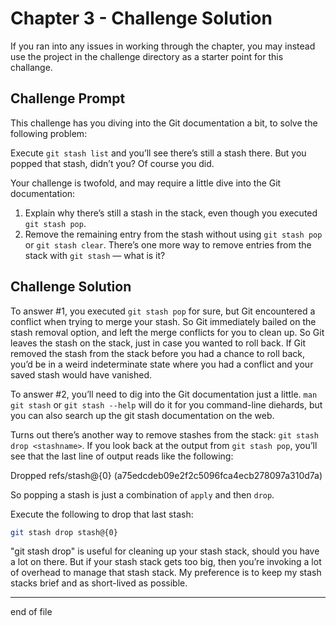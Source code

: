 # Chapter 3 - Challenge Solution

If you ran into any issues in working through the chapter, you may instead use the project in the challenge directory as a starter point for this challange.

## Challenge Prompt

This challenge has you diving into the Git documentation a bit, to solve the following problem:

Execute `git stash list` and you’ll see there’s still a stash there. But you popped that stash, didn’t you? Of course you did.

Your challenge is twofold, and may require a little dive into the Git documentation:

1. Explain why there’s still a stash in the stack, even though you executed `git stash pop`.
2. Remove the remaining entry from the stash without using `git stash pop` or `git stash clear`. There’s one more way to remove entries from the stack with `git stash` — what is it?

## Challenge Solution

To answer #1, you executed `git stash pop` for sure, but Git encountered a conflict when trying to merge your stash. So Git immediately bailed on the stash removal option, and left the merge conflicts for you to clean up. So Git leaves the stash on the stack, just in case you wanted to roll back. If Git removed the stash from the stack before you had a chance to roll back, you’d be in a weird indeterminate state where you had a conflict and your saved stash would have vanished.

To answer #2, you’ll need to dig into the Git documentation just a little. `man git stash` or `git stash --help` will do it for you command-line diehards, but you can also search up the git stash documentation on the web.

Turns out there’s another way to remove stashes from the stack: `git stash drop <stashname>`. If you look back at the output from `git stash pop`, you’ll see that the last line of output reads like the following:

Dropped refs/stash@{0} (a75edcdeb09e2f2c5096fca4ecb278097a310d7a)

So popping a stash is just a combination of `apply` and then `drop`.

Execute the following to drop that last stash:

```bash
git stash drop stash@{0}
```

"git stash drop" is useful for cleaning up your stash stack, should you have a lot on there. But if your stash stack gets too big, then you’re invoking a lot of overhead to manage that stash stack. My preference is to keep my stash stacks brief and as short-lived as possible.

---

end of file
